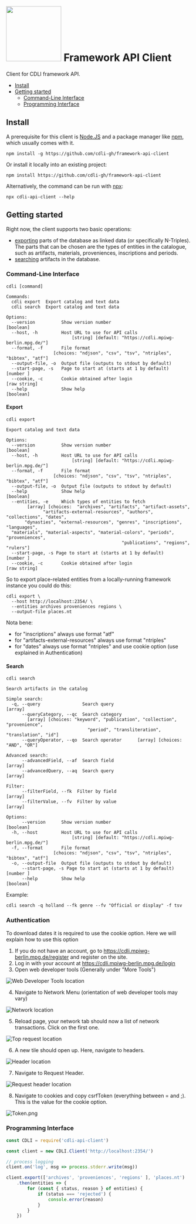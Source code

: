 # <img width="150" src="logo.png" /> Framework API Client

Client for CDLI framework API.

  - [Install](#install)
  - [Getting started](#getting-started)
    - [Command-Line Interface](#command-line-interface)
    - [Programming Interface](#programming-interface)

## Install

A prerequisite for this client is [Node.JS](https://nodejs.org/en/) and a package
manager like [npm](https://npmjs.com), which usually comes with it.

    npm install -g https://github.com/cdli-gh/framework-api-client

Or install it locally into an existing project:

    npm install https://github.com/cdli-gh/framework-api-client

Alternatively, the command can be run with [npx](https://www.npmjs.com/package/npx):

    npx cdli-api-client --help

## Getting started

Right now, the client supports two basic operations:

  - [exporting](#export) parts of the database as linked data (or specifically
    N-Triples). The parts that can be chosen are the types of entities in the
    catalogue, such as artifacts, materials, proveniences, inscriptions and periods.
  - [searching](#search) artifacts in the database.

### Command-Line Interface

    cdli [command]
    
    Commands:
      cdli export  Export catalog and text data
      cdli search  Export catalog and text data
    
    Options:
      --version          Show version number                               [boolean]
      --host, -h         Host URL to use for API calls
                             [string] [default: "https://cdli.mpiwg-berlin.mpg.de/"]
      --format, -f       File format
                      [choices: "ndjson", "csv", "tsv", "ntriples", "bibtex", "atf"]
      --output-file, -o  Output file (outputs to stdout by default)
      --start-page, -s   Page to start at (starts at 1 by default)         [number ]
      --cookie, -c       Cookie obtained after login                    [raw string]  
      --help             Show help                                         [boolean]

#### Export

    cdli export
    
    Export catalog and text data
    
    Options:
      --version          Show version number                               [boolean]
      --host, -h         Host URL to use for API calls
                             [string] [default: "https://cdli.mpiwg-berlin.mpg.de/"]
      --format, -f       File format
                      [choices: "ndjson", "csv", "tsv", "ntriples", "bibtex", "atf"]
      --output-file, -o  Output file (outputs to stdout by default)
      --help             Show help                                         [boolean]
      --entities, -e     Which types of entities to fetch
            [array] [choices:  "archives", "artifacts", "artifact-assets",
                  "artifacts-external-resources", "authors", "collections", "dates",
           "dynasties", "external-resources", "genres", "inscriptions", "languages",
      "materials", "material-aspects", "material-colors", "periods", "proveniences",
                                                "publications", "regions", "rulers"]
      --start-page, -s Page to start at (starts at 1 by default)           [number ]
      --cookie, -c       Cookie obtained after login                    [raw string] 

So to export place-related entities from a locally-running framework instance you
could do this:

    cdli export \
      --host http://localhost:2354/ \
      --entities archives proveniences regions \
      --output-file places.nt

Nota bene:

- for "inscriptions" always use format "atf"
- for "artifacts-external-resources"  always use format "ntriples"
- for "dates"  always use format "ntriples" and use cookie option (use explained in Authentication)

#### Search

    cdli search
    
    Search artifacts in the catalog
    
    Simple search:
      -q, --query                Search query                                [array]
          --queryCategory, --qc  Search category
            [array] [choices: "keyword", "publication", "collection", "provenience",
                                   "period", "transliteration", "translation", "id"]
          --queryOperator, --qo  Search operator      [array] [choices: "AND", "OR"]
    
    Advanced search:
          --advancedField, --af  Search field                                [array]
          --advancedQuery, --aq  Search query                                [array]
    
    Filter:
          --filterField, --fk  Filter by field                               [array]
          --filterValue, --fv  Filter by value                               [array]
    
    Options:
          --version      Show version number                               [boolean]
      -h, --host         Host URL to use for API calls
                             [string] [default: "https://cdli.mpiwg-berlin.mpg.de/"]
      -f, --format       File format
                      [choices: "ndjson", "csv", "tsv", "ntriples", "bibtex", "atf"]
      -o, --output-file  Output file (outputs to stdout by default)
          --start-page, -s Page to start at (starts at 1 by default)           [number ]
          --help         Show help                                         [boolean]

Example:

    cdli search -q holland --fk genre --fv "Official or display" -f tsv

### Authentication
To download dates it is required to use the cookie option. Here we will explain how to use this option
1) If you do not have an account, go to https://cdli.mpiwg-berlin.mpg.de/register and register on the site.
2) Log in with your account at https://cdli.mpiwg-berlin.mpg.de/login
3) Open web developer tools (Generally under "More Tools")

![Web Developer Tools location](./resources/Web_Dev_Tools.png)

4) Navigate to Network Menu (orientation of web developer tools may vary)

![Network location](./resources/Network.png)

5) Reload page, your network tab should now a list of network transactions. Click on the first one.

![Top request location](./resources/Request.png)

6) A new tile should open up. Here, navigate to headers.

![Header location](./resources/Headers.png)

7) Navigate to Request Header.

![Request header location](./resources/Request_Header.png)

8) Navigate to cookies and copy csrfToken (everything between = and ;). This is the value for the cookie option.

![Token.png](./resources/Token.png)

### Programming Interface

```js
const CDLI = require('cdli-api-client')

const client = new CDLI.Client('http://localhost:2354/')

// process logging
client.on('log', msg => process.stderr.write(msg))

client.export(['archives', 'proveniences', 'regions' ], 'places.nt')
    .then(entities => {
        for (const { status, reason } of entities) {
            if (status === 'rejected') {
                console.error(reason)
            }
        }
    })
```

